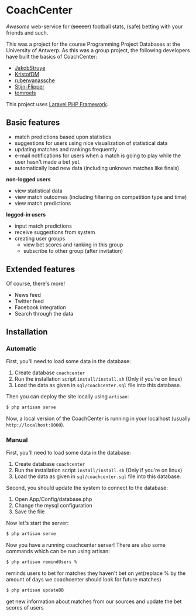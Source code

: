 # CoachCenter
*Awesome* web-service for (~~soccer~~) football stats, (safe) betting with your
friends and such.

This was a project for the course Programming Project Databases at the
University of Antwerp. As this was a group project, the following developers have
built the basics of CoachCenter:

- [JakobStruye](https://github.com/JakobStruye)
- [KristofDM](https://github.com/KristofDM)
- [rubenvanassche](https://github.com/rubenvanassche)
- [Stijn-Flipper](https://github.com/Stijn-Flipper)
- [tomroels](https://github.com/tomroels)

This project uses [Laravel PHP Framework](http://laravel.com/).

## Basic features
- match predictions based upon statistics
- suggestions for users using nice visualization of statistical data
- updating matches and rankings frequently
- e-mail notifications for users when a match is going to play while the user
  hasn't made a bet yet.
- automatically load new data (including unknown matches like finals)

**non-logged users**
- view statistical data
- view match outcomes (including filtering on competition type and time)
- view match predictions

**logged-in users**
- input match predictions
- receive suggestions from system
- creating user groups
  - view bet scores and ranking in this group
  - subscribe to other group (after invitation)

## Extended features
Of course, there's more!

- News feed
- Twitter feed
- Facebook integration
- Search through the data

## Installation
### Automatic
First, you'll need to load some data in the database:

1. Create database `coachcenter`
2. Run the installation script `install/install.sh` (Only if you're on linux)
3. Load the data as given in `sql/coachcenter.sql` file into this database.

Then you can deploy the site locally using `artisan`:

```sh
$ php artisan serve
```

Now, a local version of the CoachCenter is running in your localhost (usually
`http://localhost:8000`).

### Manual
First, you'll need to load some data in the database:

1. Create database `coachcenter`
2. Run the installation script `install/install.sh` (Only if you're on linux)
3. Load the data as given in `sql/coachcenter.sql` file into this database.

Second, you should update the system to connect to the database:

1. Open App/Config/database.php
2. Change the mysql configuration
3. Save the file

Now let's start the server:

```sh
$ php artisan serve
```

Now you have a running coachcenter server! There are also some commands which can be run using artisan:
```sh
$ php artisan remindUsers %
```
reminds users to bet for matches they haven't bet on yet(replace % by the amount of days we coachcenter should look for future matches)
```sh
$ php artisan updateDB
```
get new information about matches from our sources and update the bet scores of users

